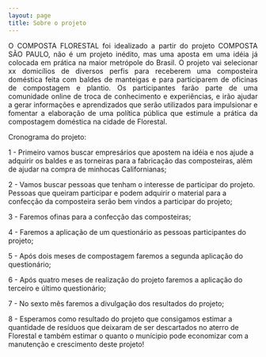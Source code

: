 ```yaml
---
layout: page
title: Sobre o projeto
---
```


<p style="text-align: justify;"> O COMPOSTA FLORESTAL foi idealizado a partir do projeto COMPOSTA SÃO PAULO, não é um projeto inédito, mas uma aposta em uma idéia já colocada em prática na maior metrópole do Brasil. O projeto vai selecionar xx domicílios de diversos perfis para receberem uma composteira doméstica feita com baldes de manteigas e para participarem de oficinas de compostagem e plantio. Os participantes farão parte de uma comunidade online de troca de conhecimento e experiências, e irão ajudar a gerar informações e aprendizados que serão utilizados para impulsionar e fomentar a elaboração de uma política pública que estimule a prática da compostagem doméstica na cidade de Florestal.</p>

Cronograma do projeto:

1 - Primeiro vamos buscar empresários que apostem na idéia e nos ajude a adquirir os baldes e as torneiras para a fabricação das composteiras, além de ajudar na compra de minhocas Californianas;

2 - Vamos buscar pessoas que tenham o interesse de participar do projeto. Pessoas que queiram participar e podem adquirir o material para a confecção da composteira serão bem vindos a participar do projeto;

3 - Faremos ofinas para a confecção das composteiras;

4 - Faremos a aplicação de um questionário as pessoas participantes do projeto;

5 - Após dois meses de compostagem faremos a segunda aplicação do questionário;

6 - Após quatro meses de realização do projeto faremos a aplicação do terceiro e último questionário;

7 - No sexto mês faremos a divulgação dos resultados do projeto;

8 - Esperamos como resultado do projeto que consigamos estimar a quantidade de resíduos que deixaram de ser descartados no aterro de Florestal e também estimar o quanto o munícipio pode economizar com a manutenção e crescimento deste projeto!
